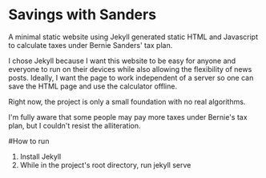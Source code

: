 # Savings with Sanders
A minimal static website using Jekyll generated static HTML and Javascript to calculate taxes under Bernie Sanders' tax plan.

I chose Jekyll because I want this website to be easy for anyone and everyone to run on their devices while also allowing the flexibility of news posts. Ideally, I want the page to work independent of a server so one can save the HTML page and use the calculator offline.

Right now, the project is only a small foundation with no real algorithms.

I'm fully aware that some people may pay more taxes under Bernie's tax plan, but I couldn't resist the alliteration.

#How to run
1. Install Jekyll
2. While in the project's root directory, run jekyll serve
